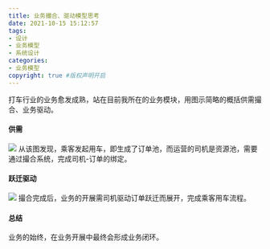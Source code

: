 ```yaml
---
title: 业务撮合、驱动模型思考
date: 2021-10-15 15:12:57
tags:
- 设计
- 业务模型
- 系统设计
categories:
- 业务模型
copyright: true #版权声明开启    
---
```

打车行业的业务愈发成熟，站在目前我所在的业务模块，用图示简略的概括供需撮合、业务驱动。

#### 供需
![](1.png)
从该图发现，乘客发起用车，即生成了订单池，而运营的司机是资源池，需要通过撮合系统，完成司机-订单的绑定。

#### 跃迁驱动
![](2.png)
撮合完成后，业务的开展需司机驱动订单跃迁而展开，完成乘客用车流程。

#### 总结
业务的始终，在业务开展中最终会形成业务闭环。